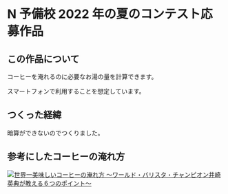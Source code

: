 # N 予備校 2022 年の夏のコンテスト応募作品

## この作品について

コーヒーを淹れるのに必要なお湯の量を計算できます。

スマートフォンで利用することを想定しています。

## つくった経緯

暗算ができないのでつくりました。

## 参考にしたコーヒーの淹れ方

[![世界一美味しいコーヒーの淹れ方 〜ワールド・バリスタ・チャンピオン井崎英典が教える６つのポイント〜](https://img.youtube.com/vi/o3eMg4DYLKo/0.jpg)](https://www.youtube.com/watch?v=o3eMg4DYLKo)
